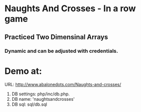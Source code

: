 # Naughts And Crosses - In a row game
## Practiced Two Dimensinal Arrays
### Dynamic and can be adjusted with credentials.
# Demo at: 
URL: http://www.abalonedots.com/Naughts-and-crosses/

1. DB settings: php/inc/db.php.
2. DB name: 'naughtsandcrosses'
3. DB sql: sql/db.sql